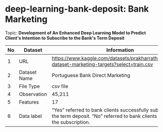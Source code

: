 # deep-learning-bank-deposit: Bank Marketing

Topic: **Development of An Enhanced Deep Learning Model to Predict Client's Intention to Subscribe to the Bank's Term Deposit**

No | Dataset | Information
--- | --- | --- 
1 | URL | https://www.kaggle.com/datasets/prakharrathi25/banking-dataset-marketing-targets?select=train.csv
2 | Dataset Name | Portuguese Bank Direct Marketing 
3 | File Type | csv file
4 | Observation | 45,211
5 | Features | 17
6 | Data label | “Yes” referred to bank clients successfully subscribing to the term deposit. “No” referred to bank clients that rejected the subscription.


